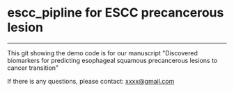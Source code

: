# escc_pipline for ESCC precancerous lesion
-------

This git showing the demo code is for our manuscript "Discovered biomarkers for predicting esophageal squamous precancerous lesions to cancer transition"

If there is any questions, please contact: xxxx@gmail.com
